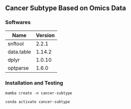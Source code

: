 ## Cancer Subtype Based on Omics Data

### Softwares

| Name       | Version |
| ---------- | ------- |
| snftool    | 2.2.1   |
| data.table | 1.14.2  |
| dplyr      | 1.0.10  |
| optparse   | 1.6.0   |

### Installation and Testing

```
mamba create -n cancer-subtype

conda activate cancer-subtype
```
